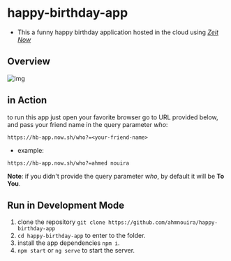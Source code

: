 # happy-birthday-app

* This a funny happy birthday application hosted in the cloud using _[Zeit Now](https://zeit.co/home)_

## Overview 

![img](/img/main.png)

## in Action 

to run this app just open your favorite browser go to URL provided below, and pass your friend name in the query parameter _who_:

`https://hb-app.now.sh/who?=<your-friend-name>`

* example: 

`https://hb-app.now.sh/who?=ahmed nouira`

**Note**: if you didn't provide the query parameter _who_, by default it will be **To You**.

## Run in Development Mode 

1. clone the repository `git clone https://github.com/ahmnouira/happy-birthday-app` 
2. `cd happy-birthday-app` to enter to the folder.
3. install the app dependencies `npm i`.
4. `npm start` or `ng serve` to start the server. 


